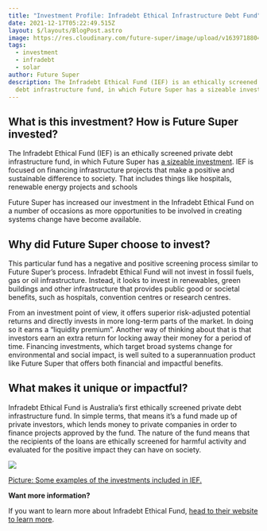 ```yaml
---
title: "Investment Profile: Infradebt Ethical Infrastructure Debt Fund"
date: 2021-12-17T05:22:49.515Z
layout: $/layouts/BlogPost.astro
image: https://res.cloudinary.com/future-super/image/upload/v1639718804/solar-farm.png
tags:
  - investment
  - infradebt
  - solar
author: Future Super
description: The Infradebt Ethical Fund (IEF) is an ethically screened private
  debt infrastructure fund, in which Future Super has a sizeable investment.
---
```

## What is this investment? How is Future Super invested?

The Infradebt Ethical Fund (IEF) is an ethically screened private debt infrastructure fund, in which Future Super has [a sizeable investment](https://www.myfuturesuper.com.au/everything-we-invest-in/). IEF is focused on financing infrastructure projects that make a positive and sustainable difference to society. That includes things like hospitals, renewable energy projects and schools

Future Super has increased our investment in the Infradebt Ethical Fund on a number of occasions as more opportunities to be involved in creating systems change have become available. 

## Why did Future Super choose to invest?

This particular fund has a negative and positive screening process similar to Future Super’s process. Infradebt Ethical Fund will not invest in fossil fuels, gas or oil infrastructure. Instead, it looks to invest in renewables, green buildings and other infrastructure that provides public good or societal benefits, such as hospitals, convention centres or research centres.  

From an investment point of view, it offers superior risk-adjusted potential returns and directly invests in more long-term parts of the market. In doing so it earns a “liquidity premium”. Another way of thinking about that is that investors earn an extra return for locking away their money for a period of time. Financing investments, which target broad systems change for environmental and social impact, is well suited to a superannuation product like Future Super that offers both financial and impactful benefits.

## What makes it unique or impactful?

Infradebt Ethical Fund is Australia’s first ethically screened private debt infrastructure fund. In simple terms, that means it’s a fund made up of private investors, which lends money to private companies in order to finance projects approved by the fund. The nature of the fund means that the recipients of the loans are ethically screened for harmful activity and evaluated for the positive impact they can have on society.

![](https://lh4.googleusercontent.com/3OnxYMSHDHF01ZIF1ZViq3tB2XDGveL7zOchyVkYJvlDP2NFCcxghsOAn7hmpdlKkHjAmHnkra_u2ziT_tCut93vzOAFj2rECNHBYvA0jVaGT1cJXE8Ex1wjK4pEU-myB4a0urNa)

[Picture: Some examples of the investments included in IEF.](https://www.infradebt.com.au/ethical-fund)

**Want more information?**

If you want to learn more about Infradebt Ethical Fund, [head to their website to learn more](https://www.infradebt.com.au/ethical-fund).